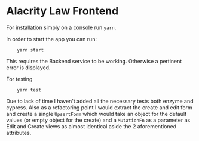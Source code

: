 # Alacrity Law Frontend

For installation simply on a console run `yarn`.


In order to start the app you can run:

```
    yarn start
```

This requires the Backend service to be working. Otherwise a pertinent error is displayed.

For testing

```
    yarn test
```

Due to lack of time I haven't added all the necessary tests both enzyme and cypress. Also as a refactoring point I would extract the create and edit form and create a single `UpsertForm` which would take an object for the default values (or empty object for the create) and a `MutationFn` as a parameter as Edit and Create views as almost identical aside the 2 aforementioned attributes.
